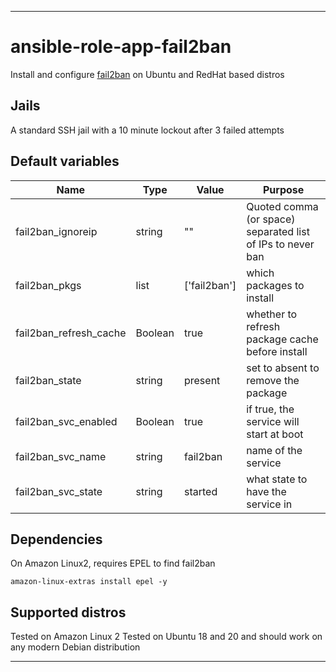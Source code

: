 ----
# ansible-role-app-fail2ban
Install and configure [fail2ban](https://www.fail2ban.org/wiki/index.php/Main_Page) on Ubuntu and RedHat based distros

## Jails
A standard SSH jail with a 10 minute lockout after 3 failed attempts

## Default variables
| Name | Type | Value | Purpose |
| ---- | ---- | ----- | ------- |
| fail2ban_ignoreip      | string  | ""           | Quoted comma (or space) separated list of IPs to never ban |
| fail2ban_pkgs          | list    | ['fail2ban'] | which packages to install |
| fail2ban_refresh_cache | Boolean | true         | whether to refresh package cache before install |
| fail2ban_state         | string  | present      | set to absent to remove the package |
| fail2ban_svc_enabled   | Boolean | true         | if true, the service will start at boot |
| fail2ban_svc_name      | string  | fail2ban     | name of the service |
| fail2ban_svc_state     | string  | started      | what state to have the service in |

## Dependencies
On Amazon Linux2, requires EPEL to find fail2ban
```
amazon-linux-extras install epel -y
```

## Supported distros
Tested on Amazon Linux 2
Tested on Ubuntu 18 and 20 and should work on any modern Debian distribution
****
